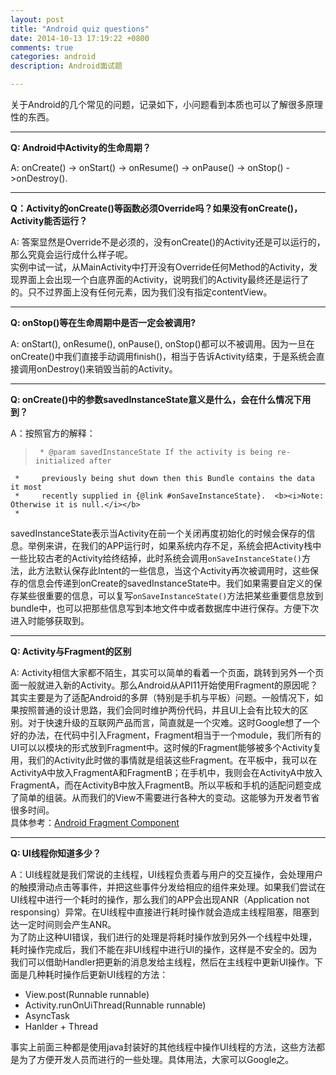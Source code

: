 ```yaml
---
layout: post
title: "Android quiz questions"
date: 2014-10-13 17:19:22 +0800
comments: true
categories: android
description: Android面试题

---
```

关于Android的几个常见的问题，记录如下，小问题看到本质也可以了解很多原理性的东西。

---

**Q: Android中Activity的生命周期？**

A: onCreate() -> onStart() -> onResume() -> onPause() -> onStop() ->onDestroy().

<!-- more -->

---

**Q：Activity的onCreate()等函数必须Override吗？如果没有onCreate()，Activity能否运行？**

A: 答案显然是Override不是必须的，没有onCreate()的Activity还是可以运行的，那么究竟会运行成什么样子呢。  
实例中试一试，从MainActivity中打开没有Override任何Method的Activity，发现界面上会出现一个白底界面的Activity，说明我们的Activity最终还是运行了的。只不过界面上没有任何元素，因为我们没有指定contentView。  

---

**Q: onStop()等在生命周期中是否一定会被调用?**

A: onStart(), onResume(), onPause(), onStop()都可以不被调用。因为一旦在onCreate()中我们直接手动调用finish()，相当于告诉Activity结束，于是系统会直接调用onDestroy()来销毁当前的Activity。

---


**Q: onCreate()中的参数savedInstanceState意义是什么，会在什么情况下用到？**

A：按照官方的解释：
>      * @param savedInstanceState If the activity is being re-initialized after
     *     previously being shut down then this Bundle contains the data it most
     *     recently supplied in {@link #onSaveInstanceState}.  <b><i>Note: Otherwise it is null.</i></b>
     *

savedInstanceState表示当Activity在前一个关闭再度初始化的时候会保存的信息。举例来讲，在我们的APP运行时，如果系统内存不足，系统会把Activity栈中一些比较古老的Activity给终结掉，此时系统会调用`onSaveInstanceState()`方法，此方法默认保存此Intent的一些信息，当这个Activity再次被调用时，这些保存的信息会传递到onCreate的savedInstanceState中。我们如果需要自定义的保存某些很重要的信息，可以复写`onSaveInstanceState()`方法把某些重要信息放到bundle中，也可以把那些信息写到本地文件中或者数据库中进行保存。方便下次进入时能够获取到。

---

**Q: Activity与Fragment的区别**

A: Activity相信大家都不陌生，其实可以简单的看着一个页面，跳转到另外一个页面一般就进入新的Activity。那么Android从API11开始使用Fragment的原因呢？其实主要是为了适配Android的多屏（特别是手机与平板）问题。一般情况下，如果按照普通的设计思路，我们会同时维护两份代码，并且UI上会有比较大的区别。对于快速升级的互联网产品而言，简直就是一个灾难。这时Google想了一个好的办法，在代码中引入Fragment，Fragment相当于一个module，我们所有的UI可以以模块的形式放到Fragment中。这时候的Fragment能够被多个Activity复用，我们的Activity此时做的事情就是组装这些Fragment。在平板中，我可以在ActivityA中放入FragmentA和FragmentB；在手机中，我则会在ActivityA中放入FragmentA，而在ActivityB中放入FragmentB。所以平板和手机的适配问题变成了简单的组装。从而我们的View不需要进行各种大的变动。这能够为开发者节省很多时间。  
具体参考：[Android Fragment Component](http://developer.android.com/guide/components/fragments.html)  

---

**Q: UI线程你知道多少？**

A：UI线程就是我们常说的主线程，UI线程负责着与用户的交互操作，会处理用户的触摸滑动点击等事件，并把这些事件分发给相应的组件来处理。如果我们尝试在UI线程中进行一个耗时的操作，那么我们的APP会出现ANR（Application not responsing）异常。在UI线程中直接进行耗时操作就会造成主线程阻塞，阻塞到达一定时间则会产生ANR。  
为了防止这种UI错误，我们进行的处理是将耗时操作放到另外一个线程中处理，耗时操作完成后，我们不能在非UI线程中进行UI的操作，这样是不安全的。因为我们可以借助Handler把更新的消息发给主线程，然后在主线程中更新UI操作。下面是几种耗时操作后更新UI线程的方法：    

* View.post(Runnable runnable)
* Activity.runOnUiThread(Runnable runnable)
* AsyncTask
* Hanlder + Thread

事实上前面三种都是使用java封装好的其他线程中操作UI线程的方法，这些方法都是为了方便开发人员而进行的一些处理。具体用法，大家可以Google之。
